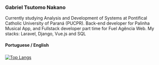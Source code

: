 ### Gabriel Tsutomo Nakano
Currently studying Analysis and Development of Systems at Pontifical Catholic University of Paraná (PUCPR).
Back-end developer for Palinha Musical App, and Fullstack developer part time for Fuel Agência Web.
My stacks: Laravel, Django, Vue.js and SQL
#### Portuguese / English

###
[![Top Langs](https://github-readme-stats.vercel.app/api/top-langs/?username=nyannakano&layout=compact)](https://github.com/nyannakano/github-readme-stats)
